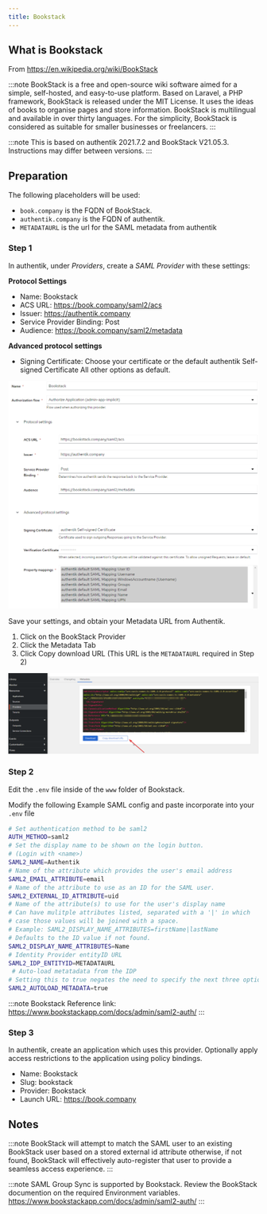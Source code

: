 ```yaml
---
title: Bookstack
---
```


## What is Bookstack

From https://en.wikipedia.org/wiki/BookStack

:::note
BookStack is a free and open-source wiki software aimed for a simple, self-hosted, and easy-to-use platform. Based on Laravel, a PHP framework, BookStack is released under the MIT License. It uses the ideas of books to organise pages and store information. BookStack is multilingual and available in over thirty languages. For the simplicity, BookStack is considered as suitable for smaller businesses or freelancers.
:::

:::note
This is based on authentik 2021.7.2 and BookStack V21.05.3. Instructions may differ between versions.
:::

## Preparation

The following placeholders will be used:

- `book.company` is the FQDN of BookStack.
- `authentik.company` is the FQDN of authentik.
- `METADATAURL` is the url for the SAML metadata from authentik

### Step 1

In authentik, under _Providers_, create a _SAML Provider_ with these settings:

**Protocol Settings**
- Name: Bookstack
- ACS URL: https://book.company/saml2/acs
- Issuer: https://authentik.company
- Service Provider Binding: Post
- Audience: https://book.company/saml2/metadata

**Advanced protocol settings**
- Signing Certificate:  Choose your certificate or the default authentik Self-signed Certificate
All other options as default.

![](./authentik_saml_bookstack.png)

Save your settings, and obtain your Metadata URL from Authentik.

1. Click on the BookStack Provider
2. Click the Metadata Tab
3. Click Copy download URL (This URL is the `METADATAURL` required in Step 2)

![](./metadataurl.png)

### Step 2

Edit the `.env` file inside of the `www` folder of Bookstack.

Modify the following Example SAML config and paste incorporate into your `.env` file

```bash
# Set authentication method to be saml2
AUTH_METHOD=saml2
# Set the display name to be shown on the login button.
# (Login with <name>)
SAML2_NAME=Authentik
# Name of the attribute which provides the user's email address
SAML2_EMAIL_ATTRIBUTE=email
# Name of the attribute to use as an ID for the SAML user.
SAML2_EXTERNAL_ID_ATTRIBUTE=uid
# Name of the attribute(s) to use for the user's display name
# Can have mulitple attributes listed, separated with a '|' in which
# case those values will be joined with a space.
# Example: SAML2_DISPLAY_NAME_ATTRIBUTES=firstName|lastName
# Defaults to the ID value if not found.
SAML2_DISPLAY_NAME_ATTRIBUTES=Name
# Identity Provider entityID URL
SAML2_IDP_ENTITYID=METADATAURL
 # Auto-load metatadata from the IDP
# Setting this to true negates the need to specify the next three options
SAML2_AUTOLOAD_METADATA=true

```

:::note
Bookstack Reference link: https://www.bookstackapp.com/docs/admin/saml2-auth/
:::

### Step 3

In authentik, create an application which uses this provider. Optionally apply access restrictions to the application using policy bindings.

- Name: Bookstack
- Slug: bookstack
- Provider: Bookstack
- Launch URL: https://book.company

## Notes

:::note
BookStack will attempt to match the SAML user to an existing BookStack user based on a stored external id attribute otherwise, if not found, BookStack will effectively auto-register that user to provide a seamless access experience.
:::

:::note
SAML Group Sync is supported by Bookstack.  Review the BookStack documention on the required Environment variables.  https://www.bookstackapp.com/docs/admin/saml2-auth/
:::